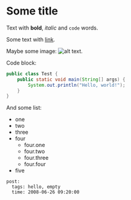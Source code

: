 # Some title

Text with **bold**, _italic_ and `code` words.

Some text with [link](http://example.com).

Maybe some image: 
![alt text](http://example.com/image.jpg "Title").

Code block:
```java
public class Test {
    public static void main(String[] args) {
        System.out.println("Hello, world!");
    }
}
```

And some list:
* one
* two
* three
* four
  - four.one
  - four.two
  - four.three
  - four.four
* five


```
post:   
  tags: hello, empty
  time: 2008-06-26 09:20:00
```